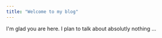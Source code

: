 ```yaml
---
title: "Welcome to my blog"
---
```


I'm glad you are here. I plan to talk about absolutly nothing ...
